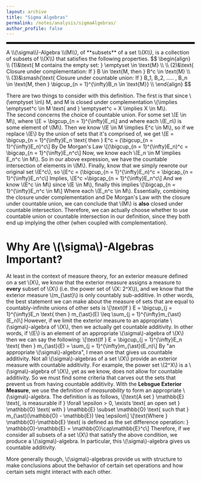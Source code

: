 ```yaml
---
layout: archive
title: "Sigma Algebras"
permalink: /notes/analysis/sigmaAlgebras/
author_profile: false
--- 
```

<hr style="border: 2px solid black;">
A \\(\sigma\\)-Algebra \\(M\\), of **subsets** of a set \\(X\\), is a collection of subsets of \\(X\\) that satisfies the following properties.
$$
\begin{align}
\\
(1)&\text{ M contains the empty set: } \emptyset \in \text{M} \\
\\
(2)&\text{ Closure under complementation: If } B \in \text{M, then } B^c \in \text{M} \\
\\
(3)&\smash{\text{ Closure under countable union: If } B_1, B_2, ..... , B_n \in \text{M, then } \bigcup_{n = 1}^{\infty}B_n \in \text{M}} \\
\end{align}
$$

There are two things to consider with this definition. The first is that since \\(\emptyset \in\\) M, and M is closed under complementation \\(\implies \emptyset^c \in M \text{ and } \emptyset^c = X \implies X \in M\\). \
The second concerns the choice of countable union. For some set \\(E \in M\\), where 
\\[E = \bigcup_{n = 1}^{\infty}E_n\\]  and where each \\(E_n\\) is some element of \\(M\\). Then we know \\(E \in M \implies E^c \in M\\), so if we replace \\(E\\) by the union of sets that it's comprised of, we get
\\[E = \bigcup_{n = 1}^{\infty}E_n \text{ then } E^c = (\bigcup_{n = 1}^{\infty}E_n)^c\\]
By De Morgan's Law \\[(\bigcup_{n = 1}^{\infty}E_n)^c = \bigcap_{n = 1}^{\infty}E_n^c\\]
Now, we know each \\(E_n \in M \implies E_n^c \in M\\). So in our above expression, we have the countable intersection of elements in \\(M\\). Finally, know that we simply rewrote our original set \\(E^c\\), so \\[E^c = (\bigcup_{n = 1}^{\infty}E_n)^c = \bigcap_{n = 1}^{\infty}E_n^c\\] 
Implies, \\[E^c =\bigcap_{n = 1}^{\infty}E_n^c\\] And we know \\(E^c \in M\\) since \\(E \in M\\), finally this implies \\[\bigcap_{n = 1}^{\infty}E_n^c \in M\\] Where each \\(E_n^c \in M\\). Essentially, combining the closure under complementation and De Morgan's Law with the closure under countable union, we can conclude that \\(M\\) is **also** closed under countable intersection. Therefore, we can actually choose whether to use countable union or countable intersection in our definition, since they both end up implying the other (when coupled with complementation). 

Why Are \\(\sigma\\)-Algebras Important?
====
At least in the context of measure theory, for an exterior measure defined on a set \\(X\\), we know that the exterior measure assigns a measure to **every** subset of \\(X\\) (i.e. the power set of \\(X: 2^X\\)), and we know that the exterior measure \\(m_{\ast}\\) is only countably sub-additive. In other words, the best statement we can make about the measure of sets that are equal to countably-infinite unions of other sets is
\\[\text{If } E = \bigcup_{j = 1}^{\infty}E_n \text{   then   } m_{\ast}(E) \leq \sum_{j = 1}^{\infty}m_{\ast}(E_n)\\]
However, if we limit the exterior measure to an appropriate \\(\sigma\\)-algebra of \\(X\\), then we actually get countable additivity. In other words, if \\(E\\) is an element of an appropriate \\(\sigma\\)-algebra of \\(X\\) then we can say the following:
\\[\text{If } E = \bigcup_{j = 1}^{\infty}E_n \text{   then   } m_{\ast}(E) = \sum_{j = 1}^{\infty}m_{\ast}(E_n)\\]
By "an appropriate \\(\sigma\\)-algebra", I mean one that gives us countable additivity. Not all \\(\sigma\\)-algebras of a set \\(X\\) provide an exterior measure with countable additivity. For example, the power set \\(2^X\\) is a \\(\sigma\\)-algebra of \\(X\\), yet as we know, does not allow for countable additivity. So we must find some criteria that carves out the sets that prevent us from having countable additivity. With the **Lebsgue Exterior Measure**, we use the definition of *measurability* to form an appropriate \\(\sigma\\)-algebra. The definition is as follows,
\\[\text{A set } \mathbb{E} \text{, is measurable if } \forall \epsilon > 0, \exists \text{ an open set } \mathbb{O} \text{ with } \mathbb{E} \subset \mathbb{O} \text{ such that } m_{\ast}(\mathbb{O} - \mathbb{E}) \leq \epsilon\\]
\\[\text{Where } \mathbb{O}-\mathbb{E} \text{ is defined as the set difference operation: } \mathbb{O}-\mathbb{E} = \mathbb{O}\cap\mathbb{E}^c\\]
Therefore, if we consider all subsets of a set \\(X\\) that satisfy the above condition, we produce a \\(\sigma\\)-algebra. In particular, this \\(\sigma\\)-algebra gives us countable additivity. 

More generally though, \\(\sigma\\)-algebras provide us with structure to make conclusions about the behavior of certain set operations and how certain sets might interact with each other. 

